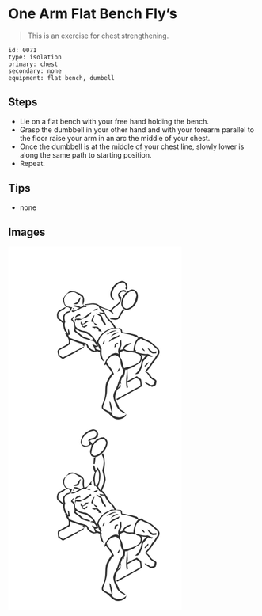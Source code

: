 # One Arm Flat Bench Fly’s
> This is an exercise for chest strengthening.

``` 
id: 0071 
type: isolation 
primary: chest 
secondary: none 
equipment: flat bench, dumbell 
``` 

## Steps

 - Lie on a flat bench with your free hand holding the bench.
 - Grasp the dumbbell in your other hand and with your forearm parallel to the floor raise your arm in an arc the middle of your chest.
 - Once the dumbbell is at the middle of your chest line, slowly lower is along the same path to starting position.
 - Repeat.

## Tips

 - none

## Images

<svg width="263pt" height="275pt" viewBox="0 0 263 275" xmlns="http://www.w3.org/2000/svg">
  <g fill="#FFF">
    <path d="M0 0h263v275H0V0m156.93 64.04c-3.13 5.43-3.6 14.67 3.5 17.12-.86-2.16-2.15-4.11-2.9-6.31-1.03-3.32.46-6.71 1.74-9.73 2.61-5.88 8.24-10.82 14.86-11.06 2.66.71 3.44 3.55 4.3 5.8-.23.87-.68 2.62-.91 3.49.67.54 2.01 1.63 2.68 2.17.21-2.46.93-5.04.13-7.47-1.03-3.91-5.34-7-9.39-5.93-6.24 1.47-11.3 6.21-14.01 11.92m9.92 6.84c-1.37 2.34.37 4.78.87 7.1-.36.13-1.08.37-1.43.49.5.02 1.5.06 2 .09 2.01 4.07-1.69 7.66-4.78 9.75-3.42 1.87-6.16 4.66-8.46 7.76-6.2-2.25-12.9-3.66-18.14-7.94-6.22-4.51-13.83-1.39-20.66-.77l.19 1.33c6.54-.75 14.64-3.19 20.18 1.61 1.6 3.76 4.23 6.72 7.69 8.9-1.79 1.73-4.49.22-6.66.34 1.85 2.86 5.27 2.51 8.26 2.2 1.89 4.53 4.34 8.89 8.12 12.11 3.09 2.46 4.86 6.05 6.73 9.42-2.73-.03-5.79-.44-7.87 1.74-5.29 1.75-9.79 5.36-13.44 9.48-2.7 2.96-3.23 7.26-6.07 10.1-2.04-6.34-7.05-10.83-12.13-14.79-2.84-2.15-6.52-1.97-9.8-2.87-2.24-.58-4.24-1.77-6.27-2.83.41 4.51 5.67 4.62 9.03 5.66 4.54.8 7.86 4.16 11.74 6.34 1 1.54 1.96 3.11 2.98 4.65-1.74-.27-3.39.14-4.85 1.09 1.8.5 3.68.82 5.4 1.58 2.44 1.54 3.44 4.32 4.3 6.91-2.41-1.02-4.72-2.29-7.15-3.27 2.13 3.4 4.5 6.64 5.1 10.76-2.98-.86-6.14-1.85-8.3-4.22-1.75-1.74-2.05-4.46-3.91-6.1-1.67-1.65-4.11-1.92-6.24-2.6-7.21-1.78-14.12-4.55-20.97-7.35-.43-1.35-.87-2.71-1.3-4.06.6-.03 1.78-.07 2.37-.09-.58-3.22-.59-6.74-2.56-9.5-.47 2.81-.22 5.66.06 8.48-2.76-5.76-7.58-11.88-4.43-18.57-1.21-3.32-2.14-7.21-.18-10.44 1.49-2.93 5.06-3.28 7.73-4.59.71-2.39 2.01-4.56 2.95-6.86-3.07-.88-6.58-.67-9.22-2.67-2.48-1.95-2.77-5.38-3.05-8.28-.36-4.07 2.5-7.44 5.18-10.14 3.79-.82 7.73-3.37 11.58-1.42 4 2.32 7.82 4.95 11.57 7.66-.27 3.68-.87 7.42 0 11.08 2.54-4.33 3.13-10.72-.59-14.57-4.16-3.37-9.46-4.77-14.4-6.56-4.78-1.11-7.99 3.12-10.98 6.04-2.13 1.79-3.22 4.39-4.42 6.82.94 4.26 1.96 8.77 5.6 11.59l2.58.24c.72.52 2.16 1.54 2.88 2.06-.5 1.3.02 3.65-1.77 3.99-4.16.8-7.74 4.02-8.93 8.06-.29 2.58.62 5.14.76 7.71-2.62-1.74-5.03-3.77-7.44-5.78-.24-2.59-1.34-5.65.5-7.91 1.64-1.92 4.01-2.95 6.12-4.25 1.63-1.1 4.24-1.84 3.86-4.32-3.37 1.63-6.7 3.38-9.9 5.3-3.8 2.94-3.54 8.07-2.51 12.28 3.07 2.35 5.99 4.89 8.8 7.54-.1 4.05.8 8.02 2.45 11.71.82.64 1.64 1.28 2.45 1.93-.44.44-1.33 1.3-1.77 1.73 2.8 4.44 6.88 8.96 5.16 14.65-4.99 3.57-10.76 5.9-15.81 9.38-1.92 2.47-.36 5.99.03 8.78 1.7 2.53 4.72 3.9 7.11 5.75 7.68-4.72 16.47-7.68 23.54-13.33 3.85-1.35 9.7-3.45 9.14-8.49.94-.02 1.88-.05 2.82.02.63 1.37 1.02 2.84 1.42 4.29 2.44 2.51 5 5.11 8.43 6.19 2.22 1.03 4.49-.43 6.75-.52 1.37.28 2.65.9 3.96 1.4-.24 5.22 1.21 11.52 6.27 14.08-1.71-3.82-3.31-7.73-3.86-11.91.13-2.46-.14-4.92.13-7.38-1.57-3.28-3.07-6.58-4.76-9.8.9-5.94 5.17-10.86 9.74-14.54 4.72-3.13 9.85-6.41 15.71-6.48 2.62.11 5.25.54 7.74 1.37.74 1.77 1 3.7 1.68 5.5 8.69 1.42 17.53 3.05 25.3 7.48-5.18 5.15-6.55 12.55-7.17 19.53-4.77-.13-10.76.98-13.96-3.54 2.52-4.29 7.95-4.87 11.18-8.36-5.78.03-11.98 3.82-13.6 9.56-1.39.37-2.78.72-4.17 1.06a9.704 9.704 0 0 1 2.61-3.43c-.42.12-1.27.37-1.69.5 2.45-3.96 1.38-8.56 1.09-12.9-2.49 2.24-1.74 5.55-1.38 8.46-2.52 4.08-4.84 9.35-1.83 13.85-4.44-3.76-10.7-.97-14.39 2.53-3.85 3.9-6.93 8.82-7.98 14.25.64-.36 1.91-1.08 2.55-1.44 3.18 4.22 6.72 8.21 9.03 13.02-2.35 3.7-5.26 7.06-6.91 11.17-4.43 7.48-2.16 16.5-3.68 24.68-.5 5.62-4.25 10.32-4.88 15.86.12 4.28 4.88 5.63 7.86 7.59 4.28 3.43 7.53 8.25 12.73 10.46 5.53 1.94 11.63-.1 15.75-4.07.37-1.19.76-2.37 1.15-3.56-3.36 3.42-8.07 6.07-13 4.93-3.53-.21-8.89-1.89-8.83-6.1 1.25-3.26-.05-6.78-.61-10.07-.84-2.7-.67-6.22-3.44-7.8.64 5.58 1.61 11.16 3.56 16.44-4.39-.34-8.25-3.36-11.93-5.66-2.18-1.29-.66-3.89-.23-5.72 2.02-5.33 3.77-10.78 4.75-16.4.88-5-.26-10.26 1.57-15.08 2.08-5.49 4.55-11.13 9.2-14.95-1.52-3.4-2.91-6.94-5.32-9.83-2.22-2.76-4.84-5.47-5.71-9 2.02-4.23 5.49-7.9 10.02-9.41 5.57-2.27 10.97 3.96 10.96 9.23-.16 4.44 1.82 8.42 3.64 12.33 1.32 3.08-.07 6.29-2.03 8.71-4.1 5.34-4.76 12.26-7.69 18.18-1.79 4.54-5.01 8.76-4.89 13.85.87 5.39 2.95 10.52 5.3 15.42 2.82 5.35 8.2 8.61 13.8 10.43-2.01-4.16-7.54-4.44-9.77-8.44-1.89-3.76-3.11-7.87-5.54-11.36-2.31-5.16.21-10.64 1.77-15.63 1.41-2.05 3.69-3.33 5.63-4.83-.01-1.04-.02-3.12-.02-4.16-1.29 2-2.51 4.05-3.99 5.92.82-2.72 1.75-5.4 2.6-8.11.57.46 1.72 1.38 2.3 1.84-.25-1.27-.5-2.52-.77-3.78.89-2.25 1.61-4.56 2.46-6.83 2.28.67 2.59-1.15 2.8-2.93 1.23-2.56 1.34-5.45 1.54-8.23.64.02 1.92.05 2.55.07-.32 9.15-2.32 18.39-.44 27.52.54-.15 1.62-.43 2.16-.57-.37-2.45-.77-4.89-1.1-7.35 4.59-2.25 8.89-5.08 13.64-7.01 2.11 1.08 4.1 2.49 5.64 4.31.59 2.19.62 4.5.52 6.76-1.96 2.17-4.83 3.17-7.29 4.64-9.63 5.38-19.31 10.68-28.96 16.03.06.27.16.8.21 1.07 1.54 1.12 3.01-.74 4.45-1.25 11.13-6.61 22.77-12.35 33.8-19.12-.11-3.55-.42-7.1-1.18-10.57-2.18-1.51-4.34-3.06-6.42-4.7-4.86 2.31-9.5 5.05-14.28 7.51 1.47-5.85-.1-11.77.2-17.67 3.6-1.94 7.87-2.57 11.08-5.24 3.51-2.78 8.58-4.1 10.23-8.71.69-2.83 1.35-6.12-.51-8.67 2.45.88 5.06 1.18 7.66 1.21-2.94 2.97-5.92 6-7.31 10.04-.49 7.26-4.15 14.21-10.06 18.5 1.74-.26 3.77.14 5.23-1.09 2.94-2.39 3.67-6.33 5.45-9.51 1.84-2.87.34-6.79 2.61-9.45 2.28-2.67 4.77-5.17 6.89-7.98 2.47 1.03 5.27 2.95 7.52.49-3.03-.51-5.51-2.55-8.38-3.31-6.14.94-12.09-1.24-17.89-2.92.11-.7.32-2.11.43-2.82l-1.73.32c.47-4.16.65-8.55 2.67-12.32 1.33-2.48 3.79-4.01 6.16-5.36 4.67 2.38 9.56 4.31 14.18 6.8 3.54 2.39 6.24 5.79 9.52 8.52 2.65 2.06 3.03 6.22.98 8.83-1.85 2.56-3.08 5.56-5.24 7.9-3.14 3.3-4.73 7.72-7.81 11.07a49.851 49.851 0 0 0-5.22 6.71c2.72 1.62 4.73 4.04 6.17 6.83 1.85 3.47 5.27 5.53 8.58 7.4-.4 1.73-.61 3.51-1.24 5.18-1.5.54-3.06.86-4.59 1.26-3.03-2-6.18-3.85-9.65-4.99 2.48 4.02 7.36 5.71 11.44 7.7 2.1-1.22 5.67-1.49 6.03-4.39.22-1.93 1.57-4.31-.05-5.96-2.2-2.21-5.64-2.88-7.44-5.56-2.06-2.81-3.78-6.25-7.41-7.28 5.83-5.07 9.21-12.09 14.24-17.82 1.8-4.24 6.22-7.44 6.02-12.39-.38-5.07-5.42-7.44-8.47-10.82-4.37-4.68-10.54-6.78-16.2-9.4-1.23-3.38-4.9-1.88-7.3-.95-.5-1.93-1.63-3.8-3.69-4.3-6.79-2.12-13.89-3.09-20.87-4.24.19-2.76-1.28-4.96-3.6-6.28-.53.22-1.6.66-2.14.88-1.28-.27-2.57-.53-3.85-.78-2.01-6.51-8.08-10.06-11.8-15.4-3.75-3.55-4.65-9-8.3-12.64-1.55-.57-2.95-1.43-3.7-2.96 3.86 1.21 7.77 2.35 11.51 3.88 3.15 2.05 6.12 4.38 9.32 6.35-1.13-1.95-2.34-3.86-3.67-5.68 3.82-4.63 9.19-7.55 13.37-11.8.44-2.62 1.24-5.17 1.67-7.79-1.21-1.71-2.75-3.16-3.84-4.96 2.32-2.89 6.07-5.99 9.72-3.15l2.56-2.04c-1.71-.59-3.39-1.38-5.2-1.59-3.51-.04-6.21 2.78-7.97 5.51m17.46-5.27c-7.96 3.22-13.07 11.96-13.13 20.39-.17 4.93 3.68 9.7 8.74 9.76 10.78-1.44 18.12-13.42 16.34-23.76-.84-5.3-6.99-9.01-11.95-6.39m-79.86 18.13c-1.78 1.51-4.21 1.97-6.14 3.28 1.59.23 3.19.29 4.79.18 5.06-.89 5.02-6.95 6.99-10.68-2.87 1.51-3.85 4.75-5.64 7.22m8.66 6.26c-1.17.47-2.34.95-3.51 1.44-3.38-1.27-6.8-2.93-10.52-2.64.06.41.16 1.23.22 1.64 2.82.8 5.7 1.39 8.49 2.33-2.59.88-4.56 2.84-7.02 3.96-1.5.62-4.75-1.49-4.66 1.08.85 1.16 2.43 1.56 3.67.7 3.75-1.83 7.65-3.39 11.2-5.62 2.19-1.43 4.85-1.46 7.37-1.41.07-.56.2-1.69.27-2.26-1.58-.07-4.48 1.66-3.67-2.15-.63.97-1.24 1.95-1.84 2.93m-15.04 3.09c-1.48 3.04 3.34.06 0 0m31.81 2.19c-.12.51-.35 1.52-.47 2.02 2.2-1.06 5.6-.84 6.29-3.75-2.02.31-3.96.9-5.82 1.73m35.79 12.67c-3.82.78-7.99-.6-11.76.91.26.21.77.63 1.02.85 4.19.67 9.24 2.32 12.8-.93 2.93-4.06 4.47-9.1 8.39-12.44a97.32 97.32 0 0 1-1.62-1.93c-3.68 4.03-5.72 9.14-8.83 13.54m-46.21-4.44c-2.44 2.22-5.66 3.27-8.19 5.38 5.8.25 9.95-4.02 14-7.48.09-.58.27-1.73.35-2.31-2.22 1.22-4.26 2.74-6.16 4.41m13.89-3.07c1.17 3.03 4.69 3.77 6.93 5.81.3 5.33 3.69 9.8 7.57 13.15.58-2.36-.93-4.41-2.37-6.09-2.59-2.73-1.83-7.42-5.08-9.69-2.22-1.32-4.66-2.23-7.05-3.18m-31.94 7.1c2.56-1.39 4.98-3.64 8.15-2.91-.41-1.05-.83-2.09-1.25-3.14-2.68 1.46-6.74 2.26-6.9 6.05m24.19 5.82c1.53.65 3.09 1.27 4.67 1.83l-1.92-2.88c.48-3.11 1.53-6.08 2.45-9.08-3.25 2.34-4.33 6.44-5.2 10.13m-30.5-2.47c5.27 3.5 6.35 11.23 4.33 16.8 3.06 2.93 6.9 4.91 9.87 7.95 3.42 3.93 9.08 3.91 13.55 5.94.63-.51 1.25-1.02 1.88-1.53-3.42-1.28-6.93-2.32-10.37-3.54-3.45-2.12-6.16-5.26-9.7-7.28-1.65-.82-2.31-2.58-3.06-4.12 1.37.49 2.73 1 4.1 1.51-.22-1.69-.82-3.25-2.22-4.29-3.51-2.84-2.54-8.36-.8-11.97 2.94 1.33 6.18 1.1 8.98-.42-3.04-1.5-6.65-1.56-9.86-.61l-.68.17c.06 1.88.16 3.76.01 5.65-1.14-1.78-2.29-3.55-3.74-5.08.79-1.64 1.54-3.28 2.23-4.96-2.03 1.48-3.96 3.21-4.52 5.78m22.16 1.67c-.79 2.07-2.06 3.78-4.25 4.48-.96-1.28-1.92-2.55-2.9-3.81-.24 1.85-1.25 4.29 1.28 5.02l-.32 2.89c1.38.56 2.78 1.09 4.19 1.59 1.37-.77 2.75-1.52 4.12-2.29l.4-2.49c-2.06 1.37-4.2 2.88-6.81 2.73-.07-.96-.12-1.92-.17-2.88 2.19-.72 4.51-1.38 6.15-3.1 1.25-.75 2.5-1.48 3.74-2.23-1.81-.02-3.62.02-5.43.09m12.27 2.66c.76 1.89 2.12 3.53 4.01 4.38.56-.51 1.11-1.02 1.65-1.55-1.87-.98-3.74-1.97-5.66-2.83m-3.12 6.21c1.57.78 3.17 1.5 4.77 2.22.35-.3 1.04-.92 1.39-1.23 1.38 1.22 2.77 2.44 4.16 3.65.02.46.06 1.38.09 1.84 1.63.31 3.26.65 4.9.98-1.55-3.1-4.11-5.6-6.78-7.73-2.84.01-5.69.06-8.53.27m22.33 11.6c5.29-1.75 10.09-4.69 15.57-5.92-5.82-.82-11.23 2.39-15.57 5.92m6.52 2.98c3.84-2.23 7.93-4 11.83-6.14-4.86-.52-8.83 2.76-11.83 6.14m-2.85 8.29c4.24-2.56 8.44-5.2 13.16-6.81 1.89-.5 2.48-2.51 3.33-4.04-5.71 3.15-13.56 4.26-16.49 10.85m-9.38 4.18c2.21-1.54 3.63-4.01 2.61-6.72-1.44 1.97-2.37 4.27-2.61 6.72m18.56-1.26c-.25 1.79-.53 3.57-.78 5.36 2.15-.24 2.74-1.36 1.75-3.35 1.43-.88 2.84-1.78 4.22-2.73-.41-.24-1.22-.74-1.62-.99-1.19.58-2.38 1.15-3.57 1.71m40.29 5.78c1.24 2.07 2.22 5.02 5.11 5.01a9.699 9.699 0 0 0-5.11-5.01m9.09.09c1.2 3.37 3.56 6.3 6.58 8.2 2.13.99 4.54.29 6.78.15l.18-2.73c-1.84.2-3.69.47-5.55.43-3.04-1.48-5.14-4.29-7.99-6.05m-4.15 26.98c-.09.32-.25.96-.34 1.28.46.01 1.36.02 1.81.03 1.87-1.9 3.65-3.94 4.74-6.41-2.65.88-4.17 3.37-6.21 5.1m-41.54 9.63c2.73-.63 3.91-3.57 2.91-6.06-1.23 1.88-2.14 3.95-2.91 6.06z"/>
    <path d="M185.46 67.73c1.82-.44 4.29-1.66 5.76.09 1.51 1.66 3.27 3.77 2.95 6.16-1.32 6.57-3.11 13.93-9.25 17.67-2.24 1.05-4.85 2.89-7.36 1.54-3.99-1.68-5.24-6.86-3.73-10.64 1.57-6.24 5.23-12.61 11.63-14.82zM93.81 141.06c6.73 2.24 13.14 5.6 20.24 6.61-.48.26-1.43.77-1.91 1.02.77.58 2.3 1.74 3.07 2.32-10.87 5.37-21.49 11.26-32.32 16.7-2.01-.93-3.77-2.35-5.34-3.89-.52-2.23-.32-4.54-.38-6.81 5.44-3.16 11.26-5.76 16.36-9.43.38-2.15.21-4.35.28-6.52zM133.95 144.97c1.55 2.37 2.66 4.98 3.28 7.75.74 1.34 1.41 2.7 2.01 4.11-2.44-.13-4.64-1.17-6.77-2.29-.07-.53-.22-1.58-.3-2.11 1.47-.48 2.93-.96 4.41-1.43-.89-2.01-1.85-3.98-2.63-6.03zM169.34 160.19c1.82-.98 3.62-2.05 5.63-2.6 3.24 1.03 6.49 2.17 9.94 2.26 1.8-.1 3.59.06 5.36.4 3.21.16 5.7 2.51 8.71 3.39.61.83 1.22 1.65 1.85 2.47-.28 2.88-.06 6.23-2.38 8.37-6.43 5.57-14.96 7.41-22.98 9.48-1.88-5.75-2.41-12.15-6.23-17.08.36-2.22.39-4.47.1-6.69z"/>
  </g>
  <g fill="#333">
    <path d="M156.93 64.04c2.71-5.71 7.77-10.45 14.01-11.92 4.05-1.07 8.36 2.02 9.39 5.93.8 2.43.08 5.01-.13 7.47-.67-.54-2.01-1.63-2.68-2.17.23-.87.68-2.62.91-3.49-.86-2.25-1.64-5.09-4.3-5.8-6.62.24-12.25 5.18-14.86 11.06-1.28 3.02-2.77 6.41-1.74 9.73.75 2.2 2.04 4.15 2.9 6.31-7.1-2.45-6.63-11.69-3.5-17.12z"/>
    <path d="M166.85 70.88c1.76-2.73 4.46-5.55 7.97-5.51 1.81.21 3.49 1 5.2 1.59L177.46 69c-3.65-2.84-7.4.26-9.72 3.15 1.09 1.8 2.63 3.25 3.84 4.96-.43 2.62-1.23 5.17-1.67 7.79-4.18 4.25-9.55 7.17-13.37 11.8 1.33 1.82 2.54 3.73 3.67 5.68-3.2-1.97-6.17-4.3-9.32-6.35-3.74-1.53-7.65-2.67-11.51-3.88.75 1.53 2.15 2.39 3.7 2.96 3.65 3.64 4.55 9.09 8.3 12.64 3.72 5.34 9.79 8.89 11.8 15.4 1.28.25 2.57.51 3.85.78.54-.22 1.61-.66 2.14-.88 2.32 1.32 3.79 3.52 3.6 6.28 6.98 1.15 14.08 2.12 20.87 4.24 2.06.5 3.19 2.37 3.69 4.3 2.4-.93 6.07-2.43 7.3.95 5.66 2.62 11.83 4.72 16.2 9.4 3.05 3.38 8.09 5.75 8.47 10.82.2 4.95-4.22 8.15-6.02 12.39-5.03 5.73-8.41 12.75-14.24 17.82 3.63 1.03 5.35 4.47 7.41 7.28 1.8 2.68 5.24 3.35 7.44 5.56 1.62 1.65.27 4.03.05 5.96-.36 2.9-3.93 3.17-6.03 4.39-4.08-1.99-8.96-3.68-11.44-7.7 3.47 1.14 6.62 2.99 9.65 4.99 1.53-.4 3.09-.72 4.59-1.26.63-1.67.84-3.45 1.24-5.18-3.31-1.87-6.73-3.93-8.58-7.4-1.44-2.79-3.45-5.21-6.17-6.83 1.55-2.38 3.29-4.63 5.22-6.71 3.08-3.35 4.67-7.77 7.81-11.07 2.16-2.34 3.39-5.34 5.24-7.9 2.05-2.61 1.67-6.77-.98-8.83-3.28-2.73-5.98-6.13-9.52-8.52-4.62-2.49-9.51-4.42-14.18-6.8-2.37 1.35-4.83 2.88-6.16 5.36-2.02 3.77-2.2 8.16-2.67 12.32l1.73-.32c-.11.71-.32 2.12-.43 2.82 5.8 1.68 11.75 3.86 17.89 2.92 2.87.76 5.35 2.8 8.38 3.31-2.25 2.46-5.05.54-7.52-.49-2.12 2.81-4.61 5.31-6.89 7.98-2.27 2.66-.77 6.58-2.61 9.45-1.78 3.18-2.51 7.12-5.45 9.51-1.46 1.23-3.49.83-5.23 1.09 5.91-4.29 9.57-11.24 10.06-18.5 1.39-4.04 4.37-7.07 7.31-10.04-2.6-.03-5.21-.33-7.66-1.21 1.86 2.55 1.2 5.84.51 8.67-1.65 4.61-6.72 5.93-10.23 8.71-3.21 2.67-7.48 3.3-11.08 5.24-.3 5.9 1.27 11.82-.2 17.67 4.78-2.46 9.42-5.2 14.28-7.51 2.08 1.64 4.24 3.19 6.42 4.7.76 3.47 1.07 7.02 1.18 10.57-11.03 6.77-22.67 12.51-33.8 19.12-1.44.51-2.91 2.37-4.45 1.25-.05-.27-.15-.8-.21-1.07 9.65-5.35 19.33-10.65 28.96-16.03 2.46-1.47 5.33-2.47 7.29-4.64.1-2.26.07-4.57-.52-6.76-1.54-1.82-3.53-3.23-5.64-4.31-4.75 1.93-9.05 4.76-13.64 7.01.33 2.46.73 4.9 1.1 7.35-.54.14-1.62.42-2.16.57-1.88-9.13.12-18.37.44-27.52-.63-.02-1.91-.05-2.55-.07-.2 2.78-.31 5.67-1.54 8.23-.21 1.78-.52 3.6-2.8 2.93-.85 2.27-1.57 4.58-2.46 6.83.27 1.26.52 2.51.77 3.78-.58-.46-1.73-1.38-2.3-1.84-.85 2.71-1.78 5.39-2.6 8.11 1.48-1.87 2.7-3.92 3.99-5.92 0 1.04.01 3.12.02 4.16-1.94 1.5-4.22 2.78-5.63 4.83-1.56 4.99-4.08 10.47-1.77 15.63 2.43 3.49 3.65 7.6 5.54 11.36 2.23 4 7.76 4.28 9.77 8.44-5.6-1.82-10.98-5.08-13.8-10.43-2.35-4.9-4.43-10.03-5.3-15.42-.12-5.09 3.1-9.31 4.89-13.85 2.93-5.92 3.59-12.84 7.69-18.18 1.96-2.42 3.35-5.63 2.03-8.71-1.82-3.91-3.8-7.89-3.64-12.33.01-5.27-5.39-11.5-10.96-9.23-4.53 1.51-8 5.18-10.02 9.41.87 3.53 3.49 6.24 5.71 9 2.41 2.89 3.8 6.43 5.32 9.83-4.65 3.82-7.12 9.46-9.2 14.95-1.83 4.82-.69 10.08-1.57 15.08-.98 5.62-2.73 11.07-4.75 16.4-.43 1.83-1.95 4.43.23 5.72 3.68 2.3 7.54 5.32 11.93 5.66-1.95-5.28-2.92-10.86-3.56-16.44 2.77 1.58 2.6 5.1 3.44 7.8.56 3.29 1.86 6.81.61 10.07-.06 4.21 5.3 5.89 8.83 6.1 4.93 1.14 9.64-1.51 13-4.93-.39 1.19-.78 2.37-1.15 3.56-4.12 3.97-10.22 6.01-15.75 4.07-5.2-2.21-8.45-7.03-12.73-10.46-2.98-1.96-7.74-3.31-7.86-7.59.63-5.54 4.38-10.24 4.88-15.86 1.52-8.18-.75-17.2 3.68-24.68 1.65-4.11 4.56-7.47 6.91-11.17-2.31-4.81-5.85-8.8-9.03-13.02-.64.36-1.91 1.08-2.55 1.44 1.05-5.43 4.13-10.35 7.98-14.25 3.69-3.5 9.95-6.29 14.39-2.53-3.01-4.5-.69-9.77 1.83-13.85-.36-2.91-1.11-6.22 1.38-8.46.29 4.34 1.36 8.94-1.09 12.9.42-.13 1.27-.38 1.69-.5a9.704 9.704 0 0 0-2.61 3.43c1.39-.34 2.78-.69 4.17-1.06 1.62-5.74 7.82-9.53 13.6-9.56-3.23 3.49-8.66 4.07-11.18 8.36 3.2 4.52 9.19 3.41 13.96 3.54.62-6.98 1.99-14.38 7.17-19.53-7.77-4.43-16.61-6.06-25.3-7.48-.68-1.8-.94-3.73-1.68-5.5-2.49-.83-5.12-1.26-7.74-1.37-5.86.07-10.99 3.35-15.71 6.48-4.57 3.68-8.84 8.6-9.74 14.54 1.69 3.22 3.19 6.52 4.76 9.8-.27 2.46 0 4.92-.13 7.38.55 4.18 2.15 8.09 3.86 11.91-5.06-2.56-6.51-8.86-6.27-14.08-1.31-.5-2.59-1.12-3.96-1.4-2.26.09-4.53 1.55-6.75.52-3.43-1.08-5.99-3.68-8.43-6.19-.4-1.45-.79-2.92-1.42-4.29-.94-.07-1.88-.04-2.82-.02.56 5.04-5.29 7.14-9.14 8.49-7.07 5.65-15.86 8.61-23.54 13.33-2.39-1.85-5.41-3.22-7.11-5.75-.39-2.79-1.95-6.31-.03-8.78 5.05-3.48 10.82-5.81 15.81-9.38 1.72-5.69-2.36-10.21-5.16-14.65.44-.43 1.33-1.29 1.77-1.73-.81-.65-1.63-1.29-2.45-1.93-1.65-3.69-2.55-7.66-2.45-11.71-2.81-2.65-5.73-5.19-8.8-7.54-1.03-4.21-1.29-9.34 2.51-12.28 3.2-1.92 6.53-3.67 9.9-5.3.38 2.48-2.23 3.22-3.86 4.32-2.11 1.3-4.48 2.33-6.12 4.25-1.84 2.26-.74 5.32-.5 7.91 2.41 2.01 4.82 4.04 7.44 5.78-.14-2.57-1.05-5.13-.76-7.71 1.19-4.04 4.77-7.26 8.93-8.06 1.79-.34 1.27-2.69 1.77-3.99-.72-.52-2.16-1.54-2.88-2.06l-2.58-.24c-3.64-2.82-4.66-7.33-5.6-11.59 1.2-2.43 2.29-5.03 4.42-6.82 2.99-2.92 6.2-7.15 10.98-6.04 4.94 1.79 10.24 3.19 14.4 6.56 3.72 3.85 3.13 10.24.59 14.57-.87-3.66-.27-7.4 0-11.08-3.75-2.71-7.57-5.34-11.57-7.66-3.85-1.95-7.79.6-11.58 1.42-2.68 2.7-5.54 6.07-5.18 10.14.28 2.9.57 6.33 3.05 8.28 2.64 2 6.15 1.79 9.22 2.67-.94 2.3-2.24 4.47-2.95 6.86-2.67 1.31-6.24 1.66-7.73 4.59-1.96 3.23-1.03 7.12.18 10.44-3.15 6.69 1.67 12.81 4.43 18.57-.28-2.82-.53-5.67-.06-8.48 1.97 2.76 1.98 6.28 2.56 9.5-.59.02-1.77.06-2.37.09.43 1.35.87 2.71 1.3 4.06 6.85 2.8 13.76 5.57 20.97 7.35 2.13.68 4.57.95 6.24 2.6 1.86 1.64 2.16 4.36 3.91 6.1 2.16 2.37 5.32 3.36 8.3 4.22-.6-4.12-2.97-7.36-5.1-10.76 2.43.98 4.74 2.25 7.15 3.27-.86-2.59-1.86-5.37-4.3-6.91-1.72-.76-3.6-1.08-5.4-1.58 1.46-.95 3.11-1.36 4.85-1.09-1.02-1.54-1.98-3.11-2.98-4.65-3.88-2.18-7.2-5.54-11.74-6.34-3.36-1.04-8.62-1.15-9.03-5.66 2.03 1.06 4.03 2.25 6.27 2.83 3.28.9 6.96.72 9.8 2.87 5.08 3.96 10.09 8.45 12.13 14.79 2.84-2.84 3.37-7.14 6.07-10.1 3.65-4.12 8.15-7.73 13.44-9.48 2.08-2.18 5.14-1.77 7.87-1.74-1.87-3.37-3.64-6.96-6.73-9.42-3.78-3.22-6.23-7.58-8.12-12.11-2.99.31-6.41.66-8.26-2.2 2.17-.12 4.87 1.39 6.66-.34-3.46-2.18-6.09-5.14-7.69-8.9-5.54-4.8-13.64-2.36-20.18-1.61l-.19-1.33c6.83-.62 14.44-3.74 20.66.77 5.24 4.28 11.94 5.69 18.14 7.94 2.3-3.1 5.04-5.89 8.46-7.76 3.09-2.09 6.79-5.68 4.78-9.75-.5-.03-1.5-.07-2-.09.35-.12 1.07-.36 1.43-.49-.5-2.32-2.24-4.76-.87-7.1m-73.04 70.18c-.07 2.17.1 4.37-.28 6.52-5.1 3.67-10.92 6.27-16.36 9.43.06 2.27-.14 4.58.38 6.81 1.57 1.54 3.33 2.96 5.34 3.89 10.83-5.44 21.45-11.33 32.32-16.7-.77-.58-2.3-1.74-3.07-2.32.48-.25 1.43-.76 1.91-1.02-7.1-1.01-13.51-4.37-20.24-6.61m40.14 3.91c.78 2.05 1.74 4.02 2.63 6.03-1.48.47-2.94.95-4.41 1.43.08.53.23 1.58.3 2.11 2.13 1.12 4.33 2.16 6.77 2.29-.6-1.41-1.27-2.77-2.01-4.11-.62-2.77-1.73-5.38-3.28-7.75m35.39 15.22c.29 2.22.26 4.47-.1 6.69 3.82 4.93 4.35 11.33 6.23 17.08 8.02-2.07 16.55-3.91 22.98-9.48 2.32-2.14 2.1-5.49 2.38-8.37-.63-.82-1.24-1.64-1.85-2.47-3.01-.88-5.5-3.23-8.71-3.39-1.77-.34-3.56-.5-5.36-.4-3.45-.09-6.7-1.23-9.94-2.26-2.01.55-3.81 1.62-5.63 2.6z"/>
    <path d="M184.31 65.61c4.96-2.62 11.11 1.09 11.95 6.39 1.78 10.34-5.56 22.32-16.34 23.76-5.06-.06-8.91-4.83-8.74-9.76.06-8.43 5.17-17.17 13.13-20.39m1.15 2.12c-6.4 2.21-10.06 8.58-11.63 14.82-1.51 3.78-.26 8.96 3.73 10.64 2.51 1.35 5.12-.49 7.36-1.54 6.14-3.74 7.93-11.1 9.25-17.67.32-2.39-1.44-4.5-2.95-6.16-1.47-1.75-3.94-.53-5.76-.09zM104.45 83.74c1.79-2.47 2.77-5.71 5.64-7.22-1.97 3.73-1.93 9.79-6.99 10.68-1.6.11-3.2.05-4.79-.18 1.93-1.31 4.36-1.77 6.14-3.28zM113.11 90c.6-.98 1.21-1.96 1.84-2.93-.81 3.81 2.09 2.08 3.67 2.15-.07.57-.2 1.7-.27 2.26-2.52-.05-5.18-.02-7.37 1.41-3.55 2.23-7.45 3.79-11.2 5.62-1.24.86-2.82.46-3.67-.7-.09-2.57 3.16-.46 4.66-1.08 2.46-1.12 4.43-3.08 7.02-3.96-2.79-.94-5.67-1.53-8.49-2.33-.06-.41-.16-1.23-.22-1.64 3.72-.29 7.14 1.37 10.52 2.64 1.17-.49 2.34-.97 3.51-1.44z"/>
    <path d="M98.07 93.09c3.34.06-1.48 3.04 0 0zM129.88 95.28c1.86-.83 3.8-1.42 5.82-1.73-.69 2.91-4.09 2.69-6.29 3.75.12-.5.35-1.51.47-2.02zM165.67 107.95c3.11-4.4 5.15-9.51 8.83-13.54.53.65 1.07 1.29 1.62 1.93-3.92 3.34-5.46 8.38-8.39 12.44-3.56 3.25-8.61 1.6-12.8.93-.25-.22-.76-.64-1.02-.85 3.77-1.51 7.94-.13 11.76-.91zM119.46 103.51c1.9-1.67 3.94-3.19 6.16-4.41-.08.58-.26 1.73-.35 2.31-4.05 3.46-8.2 7.73-14 7.48 2.53-2.11 5.75-3.16 8.19-5.38zM133.35 100.44c2.39.95 4.83 1.86 7.05 3.18 3.25 2.27 2.49 6.96 5.08 9.69 1.44 1.68 2.95 3.73 2.37 6.09-3.88-3.35-7.27-7.82-7.57-13.15-2.24-2.04-5.76-2.78-6.93-5.81zM101.41 107.54c.16-3.79 4.22-4.59 6.9-6.05.42 1.05.84 2.09 1.25 3.14-3.17-.73-5.59 1.52-8.15 2.91zM125.6 113.36c.87-3.69 1.95-7.79 5.2-10.13-.92 3-1.97 5.97-2.45 9.08l1.92 2.88c-1.58-.56-3.14-1.18-4.67-1.83z"/>
    <path d="M95.1 110.89c.56-2.57 2.49-4.3 4.52-5.78-.69 1.68-1.44 3.32-2.23 4.96 1.45 1.53 2.6 3.3 3.74 5.08.15-1.89.05-3.77-.01-5.65l.68-.17c3.21-.95 6.82-.89 9.86.61-2.8 1.52-6.04 1.75-8.98.42-1.74 3.61-2.71 9.13.8 11.97 1.4 1.04 2 2.6 2.22 4.29-1.37-.51-2.73-1.02-4.1-1.51.75 1.54 1.41 3.3 3.06 4.12 3.54 2.02 6.25 5.16 9.7 7.28 3.44 1.22 6.95 2.26 10.37 3.54-.63.51-1.25 1.02-1.88 1.53-4.47-2.03-10.13-2.01-13.55-5.94-2.97-3.04-6.81-5.02-9.87-7.95 2.02-5.57.94-13.3-4.33-16.8z"/>
    <path d="M117.26 112.56c1.81-.07 3.62-.11 5.43-.09-1.24.75-2.49 1.48-3.74 2.23-1.64 1.72-3.96 2.38-6.15 3.1.05.96.1 1.92.17 2.88 2.61.15 4.75-1.36 6.81-2.73l-.4 2.49c-1.37.77-2.75 1.52-4.12 2.29-1.41-.5-2.81-1.03-4.19-1.59l.32-2.89c-2.53-.73-1.52-3.17-1.28-5.02.98 1.26 1.94 2.53 2.9 3.81 2.19-.7 3.46-2.41 4.25-4.48zM129.53 115.22c1.92.86 3.79 1.85 5.66 2.83-.54.53-1.09 1.04-1.65 1.55-1.89-.85-3.25-2.49-4.01-4.38zM126.41 121.43c2.84-.21 5.69-.26 8.53-.27 2.67 2.13 5.23 4.63 6.78 7.73-1.64-.33-3.27-.67-4.9-.98-.03-.46-.07-1.38-.09-1.84-1.39-1.21-2.78-2.43-4.16-3.65-.35.31-1.04.93-1.39 1.23-1.6-.72-3.2-1.44-4.77-2.22zM148.74 133.03c4.34-3.53 9.75-6.74 15.57-5.92-5.48 1.23-10.28 4.17-15.57 5.92zM155.26 136.01c3-3.38 6.97-6.66 11.83-6.14-3.9 2.14-7.99 3.91-11.83 6.14zM152.41 144.3c2.93-6.59 10.78-7.7 16.49-10.85-.85 1.53-1.44 3.54-3.33 4.04-4.72 1.61-8.92 4.25-13.16 6.81zM143.03 148.48c.24-2.45 1.17-4.75 2.61-6.72 1.02 2.71-.4 5.18-2.61 6.72zM161.59 147.22c1.19-.56 2.38-1.13 3.57-1.71.4.25 1.21.75 1.62.99-1.38.95-2.79 1.85-4.22 2.73.99 1.99.4 3.11-1.75 3.35.25-1.79.53-3.57.78-5.36zM201.88 153c2.3.97 4.09 2.74 5.11 5.01-2.89.01-3.87-2.94-5.11-5.01zM210.97 153.09c2.85 1.76 4.95 4.57 7.99 6.05 1.86.04 3.71-.23 5.55-.43l-.18 2.73c-2.24.14-4.65.84-6.78-.15-3.02-1.9-5.38-4.83-6.58-8.2zM206.82 180.07c2.04-1.73 3.56-4.22 6.21-5.1-1.09 2.47-2.87 4.51-4.74 6.41-.45-.01-1.35-.02-1.81-.03.09-.32.25-.96.34-1.28zM165.28 189.7c.77-2.11 1.68-4.18 2.91-6.06 1 2.49-.18 5.43-2.91 6.06z"/>
  </g>
</svg>

<svg width="263pt" height="275pt" viewBox="0 0 263 275" xmlns="http://www.w3.org/2000/svg">
  <g fill="#FFF">
    <path d="M0 0h263v275H0V0m126.83 1.72c-9.16 2.25-17.32 10.61-16.99 20.43.43 2.41 2.25 4.54 4.55 5.37 4.19.89 8.14-1.15 11.64-3.18-.03 2.57-.42 5.12-1.47 7.48-1.49 3.11-.07 6.6 1.06 9.58 3.74 3.66 9.24 1.8 13.12-.61 6.25-4.21 11.06-10.96 11.8-18.59.2-3.76-2.29-6.64-5.24-8.59-4.13-.31-7.95 1.31-11.42 3.37l-1.71-2.17c1.04-.52 2.1-1.02 3.17-1.49.67-2.32 1.49-4.86.44-7.22-1-3.7-5.48-5.38-8.95-4.38m15.59 39.92c3.72 6.9 1.92 14.98.05 22.14 1.11 5.35 3.56 10.76 2.12 16.31-.43 5.03-3.54 9.24-4.38 14.15-1.57-1.88-3.02-3.86-4.05-6.08 3.39-9.16 6.06-20.8-.85-29.02-.83 1.81-1.64 3.64-2.48 5.45-1.19-2.85-1.05-6.23-2.93-8.76-.32.14-.94.43-1.26.57-.11 3.69.88 7.34 2.78 10.5-1.8 3.45-2.54 7.27-2.75 11.12-3.04 2.27-5.48 5.16-7.28 8.48-1.04 2.29-3.74 2.55-5.81 3.39-1.38-3.6-.71-7.35-.63-11.05-.81-6.92-8.58-8.68-13.98-10.81-3.11-1.69-7.32-1.57-9.87 1.05-3.15 3.35-7.55 6.22-8.24 11.13.61 4.74 2.29 10.99 7.91 11.7.94.6 1.88 1.2 2.82 1.81-.19 1.28-.37 2.56-.59 3.84-1.71.49-3.42.97-5.13 1.42-1.36 1.56-2.75 3.08-4.25 4.5-1.34 3.35-.12 6.85-.12 10.3-2.41-2-4.74-4.08-7.17-6.05-.34-2.6-1.27-5.62.49-7.92 2.99-3.39 8.07-4.16 10.67-7.99-3.96-.1-6.73 3.32-10.42 4.27-3.27 3.15-4.31 7.92-2.81 12.19 2.66 3.01 6.05 5.26 8.91 8.08-.15 4.23.93 8.33 2.51 12.22l.94-.28c-1.06 4.71 3.08 7.9 4.82 11.79.36 2.11.37 4.31-.03 6.42-5.21 3.3-10.65 6.25-16.11 9.14-.82 3.13-.03 6.32.31 9.46 2.36 1.8 4.76 3.54 7.21 5.22 6.68-3.84 13.67-7.11 20.4-10.87 1.21-.57 2.12-1.55 2.97-2.55 3.79-1.09 9.99-3.31 9.11-8.23.97-.11 1.96-.32 2.95-.19.75 1.3 1.05 2.79 1.38 4.24 2.44 2.54 5.01 5.16 8.46 6.25 2.22 1.13 4.5-.4 6.78-.54 1.42.28 2.7 1 4.03 1.55-.29 5.13 1.14 11.43 6.15 13.89-1.69-3.92-3.22-7.92-3.99-12.14.21-.49.63-1.48.83-1.98-1.68-1.41-.92-3.29-.38-5.04-1.59-3.55-3.8-6.99-4.9-10.65 2.19-7.68 8.3-13.65 15.31-17.13 5.31-3.36 12.04-3.86 17.88-1.69 1.02 1.57.69 3.65 1.63 5.27 1.21.99 2.96.6 4.41.98 7.3 1.07 14.48 3.14 20.96 6.75-5.2 5.08-6.62 12.5-7.13 19.45-4.99.15-10.51.56-14.36-3.27 2.7-4.31 8.14-4.99 11.41-8.57-5.62.02-11.78 3.71-13.34 9.31-1.19.49-2.37.99-3.55 1.49l.48-1.28-1.39 1.41c.99-2.54 2.13-5.07 2.67-7.76-.02-2.51-.23-5.01-.18-7.51l-1.77.08c-.44 2.49-.26 5.01.07 7.5-2.57 4.08-4.95 9.52-1.7 13.93-4.39-3.94-10.79-1.11-14.5 2.4-3.8 3.92-7.1 8.81-7.89 14.31.82-.51 1.64-1.02 2.46-1.54 3.07 4.32 6.71 8.24 9 13.08-3.52 4.9-6.77 9.99-8.94 15.65-1.86 8.9.19 18.43-3.52 26.97-1.19 3.52-3.8 7.07-2.69 10.93 1.8 3.76 6.43 4.25 9.13 7.08 3.45 3.33 6.64 7.18 11.14 9.14 5.53 1.94 11.68-.08 15.77-4.1.38-1.21.77-2.42 1.17-3.63-4.54 5.54-12.69 6.67-18.88 3.4-1.37-1.03-3.63-2.51-3.08-4.47.16-.3.49-.89.65-1.19.08-4.64-1.23-9.18-2.32-13.65-.24-1.35-.95-2.46-2.38-2.72.92 5.43 1.66 10.95 3.64 16.11-1.86.59-3.53-1.03-5.21-1.62-2.61-1.68-5.89-2.68-7.77-5.27.39-5.53 3.63-10.49 4.54-15.99 2.15-6.09.79-12.65 2.25-18.82 2.18-5.8 4.47-12.16 9.68-15.95-1.78-3.9-3.42-7.98-6.4-11.16-1.88-2.39-4.22-4.85-4.66-7.95 2.4-5.03 7.1-9.35 12.84-9.84 3.56.39 5.9 3.48 7.48 6.41 1.12 3.31.2 7.04 1.8 10.26 1.55 3.75 4.6 8.19 1.73 12.11-3.29 4.31-5.38 9.29-6.76 14.5-1.8 6.44-6.27 11.9-7.24 18.58.18 3.14 1.24 6.15 2.25 9.1 1.59 4.03 2.98 8.36 6.2 11.44 2.73 3.21 6.75 4.75 10.53 6.34-1.65-4.37-7.5-4.41-9.61-8.5-1.95-3.93-3.17-8.25-5.76-11.84-1.85-5.13.55-10.27 2.04-15.14 1.4-2.02 3.64-3.28 5.58-4.73.01-1.02.02-3.08.03-4.1-1.34 1.91-2.56 3.9-4.03 5.73.91-2.75 1.86-5.48 2.74-8.24.54.75 1.64 2.26 2.19 3.01-.24-1.6-.46-3.18-.75-4.77.94-2.41 1.71-4.88 2.65-7.29l2.12.92c.05-1.19.08-2.38.11-3.56.34-.34 1.01-1.02 1.35-1.36.16-2.23.34-4.45.47-6.68.66.01 1.97.02 2.63.02-.31 9.31-2.45 18.74-.31 28 .5-.32 1.51-.94 2.01-1.25-.35-2.37-.74-4.73-1.06-7.11 4.58-2.24 8.88-5.06 13.6-7.01 2.08 1.06 4.03 2.46 5.61 4.19.58 2.32.54 4.73.74 7.1-11.86 7.18-24.2 13.58-36.3 20.34.03.29.08.87.11 1.16 1.57 1.12 3.01-.68 4.45-1.23 11.11-6.63 22.78-12.31 33.77-19.14-.09-3.56-.33-7.12-1.2-10.58-2.16-1.47-4.27-3-6.28-4.66-4.95 2.18-9.55 5.05-14.37 7.48 1.4-5.85.07-11.77.18-17.66 3.36-1.82 7.33-2.38 10.41-4.73 3.55-2.96 8.47-4.29 10.89-8.52-.17 7.88-3.7 15.77-10.24 20.37 1.75-.25 3.81.21 5.25-1.07 3.01-2.36 3.62-6.39 5.49-9.54 1.9-2.82.25-6.75 2.54-9.38 2.3-2.68 4.81-5.19 6.97-8.01 1.89.8 3.8 1.53 5.75 2.17.35-.53 1.03-1.6 1.37-2.13-3.06.2-5.24-2.34-8-2.92-6.44 1.13-12.63-1.46-18.74-3.11.92 2.86 4.1 3.48 6.56 4.41.59.83 1.18 1.65 1.78 2.47-.19 2.9.01 6.27-2.33 8.44-6.42 5.59-14.95 7.31-22.92 9.52-2-5.75-2.36-12.27-6.34-17.15.49-2.16.56-4.37.06-6.53 1.99-1.25 4.14-2.23 6.37-2.95 2.77 1.97 6.22 2.1 9.44 2.75 1.02-.23 2.04-.47 3.06-.7.59.41 1.78 1.24 2.37 1.66 2.84-1.32 1.49-4.69 1.84-7.15.13-5.95 2.58-12.43 8.57-14.68 4.42 2.28 9.03 4.16 13.45 6.42 3.15 1.69 5.32 4.64 7.99 6.94 1.88 1.72 4.44 3.44 4.39 6.3.52 3.3-2.35 5.51-3.63 8.21-1.69 3.51-4.94 5.91-6.64 9.41-2.37 4.73-6.63 8.06-9.28 12.6 2.78 1.49 4.74 3.93 6.16 6.7 1.84 3.53 5.33 5.57 8.64 7.51-.41 1.7-.63 3.47-1.25 5.12-1.51.53-3.07.85-4.61 1.24-3.01-1.96-6.15-3.72-9.44-5.17.25.53.75 1.6 1 2.13 3.18 2.26 6.56 4.33 10.21 5.76 1.89-.82 3.93-1.45 5.54-2.79.74-1.98 1.16-4.08 1.29-6.18-1.4-3.36-5.72-3.61-7.8-6.37-2.39-2.83-3.88-6.99-7.99-7.7 1.7-1.78 3.44-3.52 5.07-5.36 2.88-3.24 4.55-7.37 7.62-10.47 2.3-2.22 3.09-5.46 5.24-7.8 1.82-2.07 2.75-4.95 2.35-7.69-1-4.53-5.52-6.66-8.39-9.87-4.38-4.7-10.59-6.8-16.28-9.42-1.09-3.56-5.1-1.73-7.44-.79.04-1.85-1.1-3.53-2.83-4.2-4.58-1.66-9.41-2.48-14.22-3.15-2.42-.63-4.84-1.32-7.38-1.23 0-2.06-.26-4.62-2.36-5.64-2.35-.33-4.74-.2-7.1-.46-.77-1.7-1.43-3.46-2.45-5.03-2.38-3.88-6.96-5.93-8.57-10.35-3.05-4.75-5.65-10.07-10.06-13.72 2.19-5.25 4.81-10.44 5.45-16.18.29-6.07-3.32-11.89-1.67-17.97 1.23-7.46.55-15.13-1.93-22.27-2.02.5-2.78 2.1-1.55 3.85m-12.71 3.02c-.39 3.08-.5 6.19-.5 9.29l.73.21c.3-.14.91-.44 1.21-.59.34-3.43.9-6.84 1.33-10.26-.69.34-2.07 1.01-2.77 1.35m18.97 88.36c5.32-1.41 9.82-5.06 15.45-5.48-5.66-1.72-11.12 2.23-15.45 5.48m6.25 3.5c3.7-2.69 7.92-4.46 12.06-6.33-4.98-1.12-9.15 2.79-12.06 6.33m-2.31 7.78c4.1-2.69 8.32-5.23 12.99-6.8 1.93-.49 2.57-2.45 3.09-4.13-5.38 3.47-13.65 4.19-16.08 10.93m-9.55 4.04c2.17-1.31 4.07-4.06 2.28-6.49-1.2 1.99-2.06 4.17-2.28 6.49m18.53-1.16c-.25 1.76-.55 3.51-.81 5.27 2.35 0 2.91-1.08 1.69-3.24 1.44-.82 2.86-1.65 4.28-2.5-.52-.42-1.03-.83-1.54-1.24-1.21.56-2.4 1.16-3.62 1.71m40.44 5.84c1.06 1.99 2.01 5.44 4.93 4.72-1.11-2.06-2.78-3.76-4.93-4.72m9.06.1c.76 3.12 3.06 5.57 5.49 7.55 2.16 1.86 5.19.99 7.75.73.05-.92.11-1.83.18-2.74-1.82.24-3.65.54-5.49.47-3.08-1.34-5.09-4.27-7.93-6.01m.55 21.73c-1.45 1.89-3.03 3.67-4.84 5.21-.08.32-.24.96-.33 1.28.44.01 1.3.04 1.73.05 1.61-1.64 3.37-3.24 4.36-5.36-.23-.29-.69-.88-.92-1.18m-46.32 14.29c3.02.63 3.07-3.19 3.51-5.21-2.03 1.02-2.6 3.32-3.51 5.21z"/>
    <path d="M114.34 12.94c3.91-4.79 9.26-9.14 15.68-9.51 4.41 1 4.78 7.52 1.25 9.86-3.35 2.1-8.61 1.29-10.31 5.77 1.35.06 2.7.12 4.05.17l-1.27-1.07c3.27-1.12 6.77-1.95 10.21-1.05a56.524 56.524 0 0 0-6.58 6.64c-.79-1.16-1.57-2.32-2.35-3.49l-2.96-.96c.19 1.78 1.65 4.12-.07 5.63-3.01 2.74-7.63 1.38-10.54-.85.1-3.84.16-8.11 2.89-11.14zM130.19 23.99c3.4-4.57 8.81-8.6 14.75-8.09 1.84 1.51 3.02 3.8 3.65 6.06-1.78 9.18-8.53 17.33-17.72 19.74-1.91-.8-3.58-2.01-4.97-3.54.56-4.91 1.08-10.17 4.29-14.17zM132.56 67.06c.4-1.68 1.76-2.89 3.29-3.58 2.65 4 1.54 9.02 1.48 13.52.24 3.89-1.8 7.49-4.46 10.17-2.51-6.45-2.12-13.54-.31-20.11z"/>
    <path d="M90.01 70.8c3.75-.8 7.65-3.37 11.47-1.37 3.98 2.35 7.83 4.93 11.54 7.68-.37 4.2-1.12 8.56.66 12.57-1.37.59-2.75 1.17-4.12 1.77-3.34-1.21-6.75-3.17-10.43-2.52.03.39.08 1.17.1 1.57 2.76.72 5.58 1.21 8.26 2.2-2.79 1.32-5.13 3.36-7.89 4.74l-.27-1.45c-1.15.56-3.45 1.67-4.6 2.22 2.94 1.44 5.72.34 8.28-1.24 5.1-1.64 9.21-6.34 14.97-5.47 1.35-1.77 2.75-3.5 4.14-5.24 1.49-.23 2.98-.38 4.47-.57-1.48-2.59-1.03-5.39 1.62-7.02 2.14 2.56 1.31 6.13 2.53 9.09.37-.14 1.11-.41 1.48-.55 2.15 2.18 3.65 4.84 5.38 7.34 2.56 1.81 5.41 3.25 7.48 5.7-2.36-.27-4.73-.53-7.08-.92.6.86 1.21 1.72 1.84 2.57 2.38-.02 4.77-.04 7.16.07l-1.11.29c2.15 4.21 4.42 8.47 8.12 11.57 3.14 2.45 4.87 6.11 6.78 9.51-2.72-.05-5.89-.71-7.85 1.69-4.93 1.42-9 4.82-12.55 8.39-3.28 3.21-4.31 7.86-6.9 11.55-1.49-3.69-3.17-7.53-6.36-10.08-2.59-2.08-4.71-4.82-7.8-6.2-2.42-1.37-5.49-.46-7.8-2.05-2.35.25-4.12-1.54-6.06-2.54.1.66.31 1.97.41 2.63 3.72 2.74 8.66 2.44 12.65 4.6 2.68 1.2 4.63 3.55 7.36 4.68 1.06 1.64 2.05 3.33 3.11 4.98-1.78-.67-3.43-.41-4.75.96 4.85.03 8.42 3.59 9.62 8.09-2.47-.51-4.62-1.86-6.81-3.03-.37 2.01 1.51 3.01 2.59 4.36.9 2.03 1.4 4.21 2.06 6.32-4.3-.8-8.95-3.15-10.39-7.58-1.22-3.74-5.47-4.58-8.79-5.42-6.45-1.62-12.65-4.09-18.81-6.54-1.92-.71-1.99-3.04-2.84-4.61l2.47-.12c-.43-2.72-.57-5.55-1.49-8.16-.39-.12-1.17-.36-1.57-.47.17 1.81.5 5.43.66 7.24-3.2-5.32-7.51-11.76-4.46-18.16-1.25-3.33-2.21-7.27-.2-10.51 1.59-3.02 5.32-3.4 8.14-4.66.68-2.32 1.46-4.62 2.48-6.82-3.64-1-8.38-.59-10.61-4.26-3.22-5.67-1.48-12.95 3.71-16.82m13.88 13.67c-1.72.76-3.56 1.18-5.33 1.78 1.52 1.22 3.57 1.43 5.37.7 4.38-1.3 4.04-6.83 6.23-10.14-3.49 1.1-3.98 5.26-6.27 7.66m15.64 8.6c1.76.23 3.53.28 5.3.24-.67-.65-1.34-1.31-2.01-1.97-1.12.53-2.19 1.15-3.29 1.73m-21.42-.03c-1.67 2.93 3.33.28 0 0m31.76 2.32c-.11.49-.34 1.46-.46 1.95 2.15-1.19 6.27-.63 6.05-4.06-1.93.52-3.8 1.23-5.59 2.11m-12 9.47c-2.3 1.42-4.81 2.49-7.02 4.08 2.91-.3 6.14-.51 8.46-2.53 2.05-1.84 4.18-3.6 6.55-5.02-.32-.64-.63-1.28-.92-1.94-2.67 1.37-4.74 3.58-7.07 5.41m15.57-4.42c.88 3.2 4.67 3.7 6.84 5.8.57 2.91.85 6.14 3.17 8.26 1.62 1.35 2.11 4.4 4.47 4.52.51-2.92-1.98-4.94-3.54-7.04-1.19-2.81-1.28-6.38-3.94-8.32-2.22-1.3-4.64-2.22-7-3.22m-31.84 7.17c2.45-1.4 4.82-3.99 7.94-2.73-.41-1.13-.78-2.27-1.19-3.39-2.58 1.54-7.12 2.19-6.75 6.12m24.04 5.71c1.41.76 2.89 1.35 4.44 1.78-3.12-3.54-.42-7.94.83-11.63-3.56 1.85-4.34 6.31-5.27 9.85m-30.55-2.18c5.48 2.74 5.02 9.84 5.43 15.06l-1.44 1.2c3.28 3.34 7.63 5.32 10.77 8.81 2.34 2.63 6.03 3.01 9.18 4.14 1.58.26 3.26 1.61 4.8.56.04-.25.12-.75.15-1.01-4.46-2.24-10.04-2.29-13.5-6.29-2.7-3.13-7.76-4.04-8.79-8.48 1.27.5 2.55.99 3.82 1.5.8-3.27-2.93-4.15-3.97-6.62-.44-3.2-.83-6.84 1.2-9.6 2.77 1.31 5.85 1.08 8.59-.17-2.61-2.35-6.77-1.6-9.93-.9-.3 2.04-.41 4.09-.66 6.13-.79-1.99-1.53-4.12-3.47-5.29.85-1.62 1.69-3.25 2.48-4.91-2.24 1.37-4.34 3.08-4.66 5.87m22.01 1.51c-.62 2.1-1.85 3.75-4.05 4.33-1.03-1.24-2.05-2.48-3.12-3.69-.02 1.82-1.16 4.45 1.49 4.96-.1.73-.29 2.2-.39 2.93 1.41.57 2.83 1.1 4.27 1.59 1.36-.77 2.73-1.53 4.09-2.3.1-.71.3-2.15.4-2.87-1.85 1.67-3.95 3.18-6.53 3.29-.13-1.25-.24-2.5-.34-3.75l.23.97c1.5-.73 3.01-1.46 4.52-2.17 1.47-1.43 3.25-2.46 4.97-3.55-1.85.05-3.7.14-5.54.26m12.58 2.59c.46 2.29 3.75 6.14 5.55 2.89-1.83-1-3.67-1.98-5.55-2.89m-3.13 6.44c1.55.71 3.14 1.34 4.72 1.98.32-.31.95-.91 1.27-1.22 1.4 1.24 2.81 2.47 4.21 3.71.01.44.04 1.33.06 1.77 1.58.33 3.16.72 4.74 1.1-1.11-3.31-4.04-5.62-6.6-7.83-2.8.07-5.67-.25-8.4.49z"/>
    <path d="M93.8 141.08c6.77 2.14 13.14 5.76 20.29 6.49-.49.29-1.47.86-1.96 1.15.76.58 2.29 1.75 3.05 2.34-3.38 1.53-6.82 3.04-9.82 5.27-7.76 3.29-15.02 7.64-22.48 11.56-1.87-1.29-3.8-2.54-5.41-4.17-.39-2.22-.26-4.48-.28-6.72 4.95-2.65 9.84-5.42 14.73-8.17 3.06-1.3 1.44-5.23 1.88-7.75zM133.86 144.99c1.66 2.31 2.82 4.93 3.3 7.74.93 1.26 1.6 2.67 1.94 4.2-2.39-.22-4.54-1.29-6.6-2.45-.09-.49-.28-1.47-.37-1.97 1.49-.52 2.97-1.06 4.47-1.58-.91-1.99-1.91-3.93-2.74-5.94zM202.04 163.76c2.35.6 4.77.87 7.2.81-2.51 2.65-5.04 5.29-7.11 8.31.17-3.02 1.26-6.21-.09-9.12z"/>
  </g>
  <g fill="#333">
    <path d="M126.83 1.72c3.47-1 7.95.68 8.95 4.38 1.05 2.36.23 4.9-.44 7.22-1.07.47-2.13.97-3.17 1.49l1.71 2.17c3.47-2.06 7.29-3.68 11.42-3.37 2.95 1.95 5.44 4.83 5.24 8.59-.74 7.63-5.55 14.38-11.8 18.59-3.88 2.41-9.38 4.27-13.12.61-1.13-2.98-2.55-6.47-1.06-9.58 1.05-2.36 1.44-4.91 1.47-7.48-3.5 2.03-7.45 4.07-11.64 3.18-2.3-.83-4.12-2.96-4.55-5.37-.33-9.82 7.83-18.18 16.99-20.43m-12.49 11.22c-2.73 3.03-2.79 7.3-2.89 11.14 2.91 2.23 7.53 3.59 10.54.85 1.72-1.51.26-3.85.07-5.63l2.96.96c.78 1.17 1.56 2.33 2.35 3.49 2-2.39 4.21-4.61 6.58-6.64-3.44-.9-6.94-.07-10.21 1.05l1.27 1.07c-1.35-.05-2.7-.11-4.05-.17 1.7-4.48 6.96-3.67 10.31-5.77 3.53-2.34 3.16-8.86-1.25-9.86-6.42.37-11.77 4.72-15.68 9.51m15.85 11.05c-3.21 4-3.73 9.26-4.29 14.17 1.39 1.53 3.06 2.74 4.97 3.54 9.19-2.41 15.94-10.56 17.72-19.74-.63-2.26-1.81-4.55-3.65-6.06-5.94-.51-11.35 3.52-14.75 8.09z"/>
    <path d="M142.42 41.64c-1.23-1.75-.47-3.35 1.55-3.85a45.427 45.427 0 0 1 1.93 22.27c-1.65 6.08 1.96 11.9 1.67 17.97-.64 5.74-3.26 10.93-5.45 16.18 4.41 3.65 7.01 8.97 10.06 13.72 1.61 4.42 6.19 6.47 8.57 10.35 1.02 1.57 1.68 3.33 2.45 5.03 2.36.26 4.75.13 7.1.46 2.1 1.02 2.36 3.58 2.36 5.64 2.54-.09 4.96.6 7.38 1.23 4.81.67 9.64 1.49 14.22 3.15 1.73.67 2.87 2.35 2.83 4.2 2.34-.94 6.35-2.77 7.44.79 5.69 2.62 11.9 4.72 16.28 9.42 2.87 3.21 7.39 5.34 8.39 9.87.4 2.74-.53 5.62-2.35 7.69-2.15 2.34-2.94 5.58-5.24 7.8-3.07 3.1-4.74 7.23-7.62 10.47-1.63 1.84-3.37 3.58-5.07 5.36 4.11.71 5.6 4.87 7.99 7.7 2.08 2.76 6.4 3.01 7.8 6.37-.13 2.1-.55 4.2-1.29 6.18-1.61 1.34-3.65 1.97-5.54 2.79-3.65-1.43-7.03-3.5-10.21-5.76-.25-.53-.75-1.6-1-2.13 3.29 1.45 6.43 3.21 9.44 5.17 1.54-.39 3.1-.71 4.61-1.24.62-1.65.84-3.42 1.25-5.12-3.31-1.94-6.8-3.98-8.64-7.51-1.42-2.77-3.38-5.21-6.16-6.7 2.65-4.54 6.91-7.87 9.28-12.6 1.7-3.5 4.95-5.9 6.64-9.41 1.28-2.7 4.15-4.91 3.63-8.21.05-2.86-2.51-4.58-4.39-6.3-2.67-2.3-4.84-5.25-7.99-6.94-4.42-2.26-9.03-4.14-13.45-6.42-5.99 2.25-8.44 8.73-8.57 14.68-.35 2.46 1 5.83-1.84 7.15-.59-.42-1.78-1.25-2.37-1.66-1.02.23-2.04.47-3.06.7-3.22-.65-6.67-.78-9.44-2.75-2.23.72-4.38 1.7-6.37 2.95.5 2.16.43 4.37-.06 6.53 3.98 4.88 4.34 11.4 6.34 17.15 7.97-2.21 16.5-3.93 22.92-9.52 2.34-2.17 2.14-5.54 2.33-8.44-.6-.82-1.19-1.64-1.78-2.47-2.46-.93-5.64-1.55-6.56-4.41 6.11 1.65 12.3 4.24 18.74 3.11 2.76.58 4.94 3.12 8 2.92-.34.53-1.02 1.6-1.37 2.13-1.95-.64-3.86-1.37-5.75-2.17-2.16 2.82-4.67 5.33-6.97 8.01-2.29 2.63-.64 6.56-2.54 9.38-1.87 3.15-2.48 7.18-5.49 9.54-1.44 1.28-3.5.82-5.25 1.07 6.54-4.6 10.07-12.49 10.24-20.37-2.42 4.23-7.34 5.56-10.89 8.52-3.08 2.35-7.05 2.91-10.41 4.73-.11 5.89 1.22 11.81-.18 17.66 4.82-2.43 9.42-5.3 14.37-7.48 2.01 1.66 4.12 3.19 6.28 4.66.87 3.46 1.11 7.02 1.2 10.58-10.99 6.83-22.66 12.51-33.77 19.14-1.44.55-2.88 2.35-4.45 1.23-.03-.29-.08-.87-.11-1.16 12.1-6.76 24.44-13.16 36.3-20.34-.2-2.37-.16-4.78-.74-7.1-1.58-1.73-3.53-3.13-5.61-4.19-4.72 1.95-9.02 4.77-13.6 7.01.32 2.38.71 4.74 1.06 7.11-.5.31-1.51.93-2.01 1.25-2.14-9.26 0-18.69.31-28-.66 0-1.97-.01-2.63-.02-.13 2.23-.31 4.45-.47 6.68-.34.34-1.01 1.02-1.35 1.36-.03 1.18-.06 2.37-.11 3.56l-2.12-.92c-.94 2.41-1.71 4.88-2.65 7.29.29 1.59.51 3.17.75 4.77-.55-.75-1.65-2.26-2.19-3.01-.88 2.76-1.83 5.49-2.74 8.24 1.47-1.83 2.69-3.82 4.03-5.73-.01 1.02-.02 3.08-.03 4.1-1.94 1.45-4.18 2.71-5.58 4.73-1.49 4.87-3.89 10.01-2.04 15.14 2.59 3.59 3.81 7.91 5.76 11.84 2.11 4.09 7.96 4.13 9.61 8.5-3.78-1.59-7.8-3.13-10.53-6.34-3.22-3.08-4.61-7.41-6.2-11.44-1.01-2.95-2.07-5.96-2.25-9.1.97-6.68 5.44-12.14 7.24-18.58 1.38-5.21 3.47-10.19 6.76-14.5 2.87-3.92-.18-8.36-1.73-12.11-1.6-3.22-.68-6.95-1.8-10.26-1.58-2.93-3.92-6.02-7.48-6.41-5.74.49-10.44 4.81-12.84 9.84.44 3.1 2.78 5.56 4.66 7.95 2.98 3.18 4.62 7.26 6.4 11.16-5.21 3.79-7.5 10.15-9.68 15.95-1.46 6.17-.1 12.73-2.25 18.82-.91 5.5-4.15 10.46-4.54 15.99 1.88 2.59 5.16 3.59 7.77 5.27 1.68.59 3.35 2.21 5.21 1.62-1.98-5.16-2.72-10.68-3.64-16.11 1.43.26 2.14 1.37 2.38 2.72 1.09 4.47 2.4 9.01 2.32 13.65-.16.3-.49.89-.65 1.19-.55 1.96 1.71 3.44 3.08 4.47 6.19 3.27 14.34 2.14 18.88-3.4-.4 1.21-.79 2.42-1.17 3.63-4.09 4.02-10.24 6.04-15.77 4.1-4.5-1.96-7.69-5.81-11.14-9.14-2.7-2.83-7.33-3.32-9.13-7.08-1.11-3.86 1.5-7.41 2.69-10.93 3.71-8.54 1.66-18.07 3.52-26.97 2.17-5.66 5.42-10.75 8.94-15.65-2.29-4.84-5.93-8.76-9-13.08-.82.52-1.64 1.03-2.46 1.54.79-5.5 4.09-10.39 7.89-14.31 3.71-3.51 10.11-6.34 14.5-2.4-3.25-4.41-.87-9.85 1.7-13.93-.33-2.49-.51-5.01-.07-7.5l1.77-.08c-.05 2.5.16 5 .18 7.51-.54 2.69-1.68 5.22-2.67 7.76l1.39-1.41-.48 1.28c1.18-.5 2.36-1 3.55-1.49 1.56-5.6 7.72-9.29 13.34-9.31-3.27 3.58-8.71 4.26-11.41 8.57 3.85 3.83 9.37 3.42 14.36 3.27.51-6.95 1.93-14.37 7.13-19.45-6.48-3.61-13.66-5.68-20.96-6.75-1.45-.38-3.2.01-4.41-.98-.94-1.62-.61-3.7-1.63-5.27-5.84-2.17-12.57-1.67-17.88 1.69-7.01 3.48-13.12 9.45-15.31 17.13 1.1 3.66 3.31 7.1 4.9 10.65-.54 1.75-1.3 3.63.38 5.04-.2.5-.62 1.49-.83 1.98.77 4.22 2.3 8.22 3.99 12.14-5.01-2.46-6.44-8.76-6.15-13.89-1.33-.55-2.61-1.27-4.03-1.55-2.28.14-4.56 1.67-6.78.54-3.45-1.09-6.02-3.71-8.46-6.25-.33-1.45-.63-2.94-1.38-4.24-.99-.13-1.98.08-2.95.19.88 4.92-5.32 7.14-9.11 8.23-.85 1-1.76 1.98-2.97 2.55-6.73 3.76-13.72 7.03-20.4 10.87-2.45-1.68-4.85-3.42-7.21-5.22-.34-3.14-1.13-6.33-.31-9.46 5.46-2.89 10.9-5.84 16.11-9.14.4-2.11.39-4.31.03-6.42-1.74-3.89-5.88-7.08-4.82-11.79l-.94.28c-1.58-3.89-2.66-7.99-2.51-12.22-2.86-2.82-6.25-5.07-8.91-8.08-1.5-4.27-.46-9.04 2.81-12.19 3.69-.95 6.46-4.37 10.42-4.27-2.6 3.83-7.68 4.6-10.67 7.99-1.76 2.3-.83 5.32-.49 7.92 2.43 1.97 4.76 4.05 7.17 6.05 0-3.45-1.22-6.95.12-10.3 1.5-1.42 2.89-2.94 4.25-4.5 1.71-.45 3.42-.93 5.13-1.42.22-1.28.4-2.56.59-3.84-.94-.61-1.88-1.21-2.82-1.81-5.62-.71-7.3-6.96-7.91-11.7.69-4.91 5.09-7.78 8.24-11.13 2.55-2.62 6.76-2.74 9.87-1.05 5.4 2.13 13.17 3.89 13.98 10.81-.08 3.7-.75 7.45.63 11.05 2.07-.84 4.77-1.1 5.81-3.39 1.8-3.32 4.24-6.21 7.28-8.48.21-3.85.95-7.67 2.75-11.12-1.9-3.16-2.89-6.81-2.78-10.5.32-.14.94-.43 1.26-.57 1.88 2.53 1.74 5.91 2.93 8.76.84-1.81 1.65-3.64 2.48-5.45 6.91 8.22 4.24 19.86.85 29.02 1.03 2.22 2.48 4.2 4.05 6.08.84-4.91 3.95-9.12 4.38-14.15 1.44-5.55-1.01-10.96-2.12-16.31 1.87-7.16 3.67-15.24-.05-22.14m-9.86 25.42c-1.81 6.57-2.2 13.66.31 20.11 2.66-2.68 4.7-6.28 4.46-10.17.06-4.5 1.17-9.52-1.48-13.52-1.53.69-2.89 1.9-3.29 3.58M90.01 70.8c-5.19 3.87-6.93 11.15-3.71 16.82 2.23 3.67 6.97 3.26 10.61 4.26-1.02 2.2-1.8 4.5-2.48 6.82-2.82 1.26-6.55 1.64-8.14 4.66-2.01 3.24-1.05 7.18.2 10.51-3.05 6.4 1.26 12.84 4.46 18.16-.16-1.81-.49-5.43-.66-7.24.4.11 1.18.35 1.57.47.92 2.61 1.06 5.44 1.49 8.16l-2.47.12c.85 1.57.92 3.9 2.84 4.61 6.16 2.45 12.36 4.92 18.81 6.54 3.32.84 7.57 1.68 8.79 5.42 1.44 4.43 6.09 6.78 10.39 7.58-.66-2.11-1.16-4.29-2.06-6.32-1.08-1.35-2.96-2.35-2.59-4.36 2.19 1.17 4.34 2.52 6.81 3.03-1.2-4.5-4.77-8.06-9.62-8.09 1.32-1.37 2.97-1.63 4.75-.96-1.06-1.65-2.05-3.34-3.11-4.98-2.73-1.13-4.68-3.48-7.36-4.68-3.99-2.16-8.93-1.86-12.65-4.6-.1-.66-.31-1.97-.41-2.63 1.94 1 3.71 2.79 6.06 2.54 2.31 1.59 5.38.68 7.8 2.05 3.09 1.38 5.21 4.12 7.8 6.2 3.19 2.55 4.87 6.39 6.36 10.08 2.59-3.69 3.62-8.34 6.9-11.55 3.55-3.57 7.62-6.97 12.55-8.39 1.96-2.4 5.13-1.74 7.85-1.69-1.91-3.4-3.64-7.06-6.78-9.51-3.7-3.1-5.97-7.36-8.12-11.57l1.11-.29c-2.39-.11-4.78-.09-7.16-.07-.63-.85-1.24-1.71-1.84-2.57 2.35.39 4.72.65 7.08.92-2.07-2.45-4.92-3.89-7.48-5.7-1.73-2.5-3.23-5.16-5.38-7.34-.37.14-1.11.41-1.48.55-1.22-2.96-.39-6.53-2.53-9.09-2.65 1.63-3.1 4.43-1.62 7.02-1.49.19-2.98.34-4.47.57-1.39 1.74-2.79 3.47-4.14 5.24-5.76-.87-9.87 3.83-14.97 5.47-2.56 1.58-5.34 2.68-8.28 1.24 1.15-.55 3.45-1.66 4.6-2.22l.27 1.45c2.76-1.38 5.1-3.42 7.89-4.74-2.68-.99-5.5-1.48-8.26-2.2-.02-.4-.07-1.18-.1-1.57 3.68-.65 7.09 1.31 10.43 2.52 1.37-.6 2.75-1.18 4.12-1.77-1.78-4.01-1.03-8.37-.66-12.57-3.71-2.75-7.56-5.33-11.54-7.68-3.82-2-7.72.57-11.47 1.37m3.79 70.28c-.44 2.52 1.18 6.45-1.88 7.75-4.89 2.75-9.78 5.52-14.73 8.17.02 2.24-.11 4.5.28 6.72 1.61 1.63 3.54 2.88 5.41 4.17 7.46-3.92 14.72-8.27 22.48-11.56 3-2.23 6.44-3.74 9.82-5.27-.76-.59-2.29-1.76-3.05-2.34.49-.29 1.47-.86 1.96-1.15-7.15-.73-13.52-4.35-20.29-6.49m40.06 3.91c.83 2.01 1.83 3.95 2.74 5.94-1.5.52-2.98 1.06-4.47 1.58.09.5.28 1.48.37 1.97 2.06 1.16 4.21 2.23 6.6 2.45-.34-1.53-1.01-2.94-1.94-4.2-.48-2.81-1.64-5.43-3.3-7.74m68.18 18.77c1.35 2.91.26 6.1.09 9.12 2.07-3.02 4.6-5.66 7.11-8.31-2.43.06-4.85-.21-7.2-.81z"/>
    <path d="M129.71 44.66c.7-.34 2.08-1.01 2.77-1.35-.43 3.42-.99 6.83-1.33 10.26-.3.15-.91.45-1.21.59l-.73-.21c0-3.1.11-6.21.5-9.29zM103.89 84.47c2.29-2.4 2.78-6.56 6.27-7.66-2.19 3.31-1.85 8.84-6.23 10.14-1.8.73-3.85.52-5.37-.7 1.77-.6 3.61-1.02 5.33-1.78zM119.53 93.07c1.1-.58 2.17-1.2 3.29-1.73.67.66 1.34 1.32 2.01 1.97-1.77.04-3.54-.01-5.3-.24zM98.11 93.04c3.33.28-1.67 2.93 0 0zM129.87 95.36c1.79-.88 3.66-1.59 5.59-2.11.22 3.43-3.9 2.87-6.05 4.06.12-.49.35-1.46.46-1.95zM117.87 104.83c2.33-1.83 4.4-4.04 7.07-5.41.29.66.6 1.3.92 1.94-2.37 1.42-4.5 3.18-6.55 5.02-2.32 2.02-5.55 2.23-8.46 2.53 2.21-1.59 4.72-2.66 7.02-4.08zM133.44 100.41c2.36 1 4.78 1.92 7 3.22 2.66 1.94 2.75 5.51 3.94 8.32 1.56 2.1 4.05 4.12 3.54 7.04-2.36-.12-2.85-3.17-4.47-4.52-2.32-2.12-2.6-5.35-3.17-8.26-2.17-2.1-5.96-2.6-6.84-5.8zM101.6 107.58c-.37-3.93 4.17-4.58 6.75-6.12.41 1.12.78 2.26 1.19 3.39-3.12-1.26-5.49 1.33-7.94 2.73zM125.64 113.29c.93-3.54 1.71-8 5.27-9.85-1.25 3.69-3.95 8.09-.83 11.63-1.55-.43-3.03-1.02-4.44-1.78z"/>
    <path d="M95.09 111.11c.32-2.79 2.42-4.5 4.66-5.87-.79 1.66-1.63 3.29-2.48 4.91 1.94 1.17 2.68 3.3 3.47 5.29.25-2.04.36-4.09.66-6.13 3.16-.7 7.32-1.45 9.93.9-2.74 1.25-5.82 1.48-8.59.17-2.03 2.76-1.64 6.4-1.2 9.6 1.04 2.47 4.77 3.35 3.97 6.62-1.27-.51-2.55-1-3.82-1.5 1.03 4.44 6.09 5.35 8.79 8.48 3.46 4 9.04 4.05 13.5 6.29-.03.26-.11.76-.15 1.01-1.54 1.05-3.22-.3-4.8-.56-3.15-1.13-6.84-1.51-9.18-4.14-3.14-3.49-7.49-5.47-10.77-8.81l1.44-1.2c-.41-5.22.05-12.32-5.43-15.06z"/>
    <path d="M117.1 112.62c1.84-.12 3.69-.21 5.54-.26-1.72 1.09-3.5 2.12-4.97 3.55-1.51.71-3.02 1.44-4.52 2.17l-.23-.97c.1 1.25.21 2.5.34 3.75 2.58-.11 4.68-1.62 6.53-3.29-.1.72-.3 2.16-.4 2.87-1.36.77-2.73 1.53-4.09 2.3-1.44-.49-2.86-1.02-4.27-1.59.1-.73.29-2.2.39-2.93-2.65-.51-1.51-3.14-1.49-4.96 1.07 1.21 2.09 2.45 3.12 3.69 2.2-.58 3.43-2.23 4.05-4.33zM129.68 115.21c1.88.91 3.72 1.89 5.55 2.89-1.8 3.25-5.09-.6-5.55-2.89zM126.55 121.65c2.73-.74 5.6-.42 8.4-.49 2.56 2.21 5.49 4.52 6.6 7.83-1.58-.38-3.16-.77-4.74-1.1-.02-.44-.05-1.33-.06-1.77-1.4-1.24-2.81-2.47-4.21-3.71-.32.31-.95.91-1.27 1.22-1.58-.64-3.17-1.27-4.72-1.98zM148.68 133.02c4.33-3.25 9.79-7.2 15.45-5.48-5.63.42-10.13 4.07-15.45 5.48zM154.93 136.52c2.91-3.54 7.08-7.45 12.06-6.33-4.14 1.87-8.36 3.64-12.06 6.33zM152.62 144.3c2.43-6.74 10.7-7.46 16.08-10.93-.52 1.68-1.16 3.64-3.09 4.13-4.67 1.57-8.89 4.11-12.99 6.8zM143.07 148.34c.22-2.32 1.08-4.5 2.28-6.49 1.79 2.43-.11 5.18-2.28 6.49zM161.6 147.18c1.22-.55 2.41-1.15 3.62-1.71.51.41 1.02.82 1.54 1.24-1.42.85-2.84 1.68-4.28 2.5 1.22 2.16.66 3.24-1.69 3.24.26-1.76.56-3.51.81-5.27zM202.04 153.02c2.15.96 3.82 2.66 4.93 4.72-2.92.72-3.87-2.73-4.93-4.72zM211.1 153.12c2.84 1.74 4.85 4.67 7.93 6.01 1.84.07 3.67-.23 5.49-.47-.07.91-.13 1.82-.18 2.74-2.56.26-5.59 1.13-7.75-.73-2.43-1.98-4.73-4.43-5.49-7.55zM211.65 174.85c.23.3.69.89.92 1.18-.99 2.12-2.75 3.72-4.36 5.36-.43-.01-1.29-.04-1.73-.05.09-.32.25-.96.33-1.28 1.81-1.54 3.39-3.32 4.84-5.21zM165.33 189.14c.91-1.89 1.48-4.19 3.51-5.21-.44 2.02-.49 5.84-3.51 5.21z"/>
  </g>
</svg>
